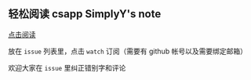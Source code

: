 ## 轻松阅读 csapp SimplyY's note

[点击阅读](https://github.com/SimplyY/cssapp-notes/issues)

放在 `issue` 列表里，点击 `watch` 订阅（需要有 github 帐号以及需要绑定邮箱）

欢迎大家在 `issue` 里纠正错别字和评论
